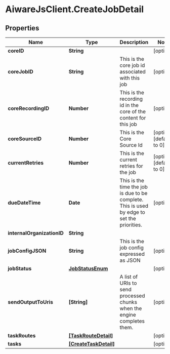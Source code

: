 # AiwareJsClient.CreateJobDetail

## Properties

Name | Type | Description | Notes
------------ | ------------- | ------------- | -------------
**coreID** | **String** |  | [optional] 
**coreJobID** | **String** | This is the core job id associated with this job | [optional] 
**coreRecordingID** | **Number** | This is the recording id in the core of the content for this job | [optional] 
**coreSourceID** | **Number** | This is the Core Source Id | [optional] [default to 0]
**currentRetries** | **Number** | This is the current retries for the job | [optional] [default to 0]
**dueDateTime** | **Date** | This is the time the job is due to be complete.  This is used by edge to set the priorities. | [optional] 
**internalOrganizationID** | **String** |  | 
**jobConfigJSON** | **String** | This is the job config expressed as JSON | [optional] 
**jobStatus** | [**JobStatusEnum**](JobStatusEnum.md) |  | [optional] 
**sendOutputToUris** | **[String]** | A list of URIs to send processed chunks when the engine completes them. | [optional] 
**taskRoutes** | [**[TaskRouteDetail]**](TaskRouteDetail.md) |  | [optional] 
**tasks** | [**[CreateTaskDetail]**](CreateTaskDetail.md) |  | [optional] 


